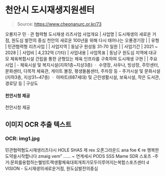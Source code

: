 # 천안시 도시재생지원센터

> Source: https://www.cheonanurc.or.kr/73

오룡지구 민ㆍ관 협력형 도시재생 리츠사업
사업개요
| 사업명 | 도시재생의 새로운 거점, 원도심 발전의 중심 천안의 새로운 100년을 위해 다시 태어나는 오룡경기장 |
| 유형 | 민관협력형 리츠사업 |
| 사업지역 | 동남구 원성동 31-70 일원 |
| 사업기간 | 2021 ~ 2028 |
| 사업비 | 4,232억 (기타) |
사업내용
| 사업목표 | 동남구 원도심 지역에 대규모 체육복합시설 건립을 통한 균형있는 체육 인프라를 구축하여 도시재생 구현 |
| 주요사업 | - 체육시설 및 복지시설(지하1층~지상3층) ㆍ 수영장, 사우나, 빙상장, 주민센터, 문화센터, 다목적 체육관, 게이트 볼장, 평생돌봄센터, 주차장 등 - 주거시설 및 문화시설(지하3층, 지상31~47층) ㆍ 아파트(687세대) 및 근린생활시설, 보육시설, 작은 도서관, 경로당 등 |
구상도
#### 천안시청 제공
천안시청 제공

## 이미지 OCR 추출 텍스트

### OCR: img1.jpg
민관협력혐도시재생리츠다시 HOLE SHAS
제
rex
오폰그라운드 ana foe € re
행복한도약을시작합니다
zmaig vem” …… ~
연계세시
PODS SSS Mame SDR
스포츠 -주거:문회를용합하는웰빙트랙생활체육대회개최가모두이루어지는복합스포츠센터
d
VISION -
도시재생의새로운거점,
원도심발전의중심
